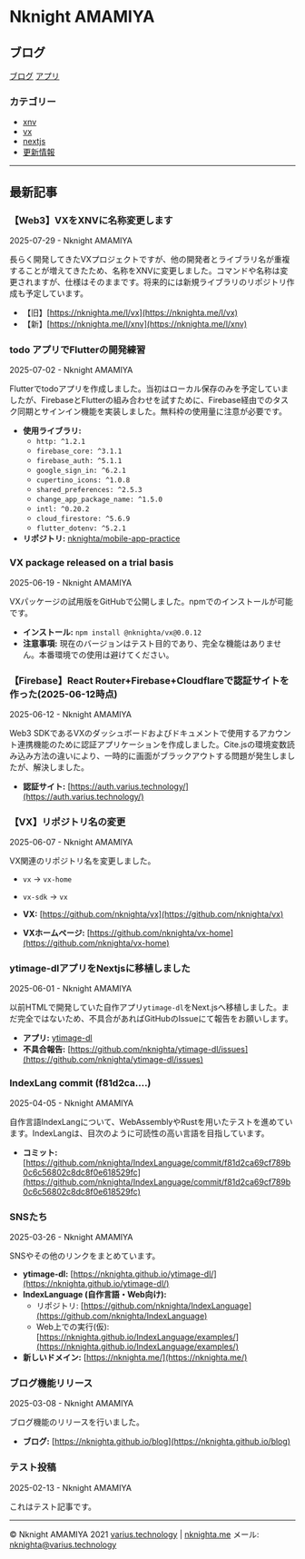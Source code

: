 
# Nknight AMAMIYA

## ブログ
[ブログ](https://nknighta.me/blog)
[アプリ](https://nknighta.me/apps)

### カテゴリー
*   [xnv](https://nknighta.me/blog/category/xnv)
*   [vx](https://nknighta.me/blog/category/vx)
*   [nextjs](https://nknighta.me/blog/category/nextjs)
*   [更新情報](https://nknighta.me/blog/category/u78aqp7lgux)

---

## 最新記事

### 【Web3】VXをXNVに名称変更します
2025-07-29 - Nknight AMAMIYA

長らく開発してきたVXプロジェクトですが、他の開発者とライブラリ名が重複することが増えてきたため、名称をXNVに変更しました。コマンドや名称は変更されますが、仕様はそのままです。将来的には新規ライブラリのリポジトリ作成も予定しています。

*   【旧】[https://nknighta.me/l/vx](https://nknighta.me/l/vx)
*   【新】[https://nknighta.me/l/xnv](https://nknighta.me/l/xnv)

### todo アプリでFlutterの開発練習
2025-07-02 - Nknight AMAMIYA

Flutterでtodoアプリを作成しました。当初はローカル保存のみを予定していましたが、FirebaseとFlutterの組み合わせを試すために、Firebase経由でのタスク同期とサインイン機能を実装しました。無料枠の使用量に注意が必要です。

*   **使用ライブラリ:**
    *   `http: ^1.2.1`
    *   `firebase_core: ^3.1.1`
    *   `firebase_auth: ^5.1.1`
    *   `google_sign_in: ^6.2.1`
    *   `cupertino_icons: ^1.0.8`
    *   `shared_preferences: ^2.5.3`
    *   `change_app_package_name: ^1.5.0`
    *   `intl: ^0.20.2`
    *   `cloud_firestore: ^5.6.9`
    *   `flutter_dotenv: ^5.2.1`
*   **リポジトリ:** [nknighta/mobile-app-practice](https://github.com/nknighta/mobile-app-practice.git)

### VX package released on a trial basis
2025-06-19 - Nknight AMAMIYA

VXパッケージの試用版をGitHubで公開しました。npmでのインストールが可能です。

*   **インストール:** `npm install @nknighta/vx@0.0.12`
*   **注意事項:** 現在のバージョンはテスト目的であり、完全な機能はありません。本番環境での使用は避けてください。

### 【Firebase】React Router+Firebase+Cloudflareで認証サイトを作った(2025-06-12時点)
2025-06-12 - Nknight AMAMIYA

Web3 SDKであるVXのダッシュボードおよびドキュメントで使用するアカウント連携機能のために認証アプリケーションを作成しました。Cite.jsの環境変数読み込み方法の違いにより、一時的に画面がブラックアウトする問題が発生しましたが、解決しました。

*   **認証サイト:** [https://auth.varius.technology/](https://auth.varius.technology/)

### 【VX】リポジトリ名の変更
2025-06-07 - Nknight AMAMIYA

VX関連のリポジトリ名を変更しました。

*   `vx` → `vx-home`
*   `vx-sdk` → `vx`

*   **VX:** [https://github.com/nknighta/vx](https://github.com/nknighta/vx)
*   **VXホームページ:** [https://github.com/nknighta/vx-home](https://github.com/nknighta/vx-home)

### ytimage-dlアプリをNextjsに移植しました
2025-06-01 - Nknight AMAMIYA

以前HTMLで開発していた自作アプリ`ytimage-dl`をNext.jsへ移植しました。まだ完全ではないため、不具合があればGitHubのIssueにて報告をお願いします。

*   **アプリ:** [ytimage-dl](https://nknighta.github.io/apps/ytimage-dl)
*   **不具合報告:** [https://github.com/nknighta/ytimage-dl/issues](https://github.com/nknighta/ytimage-dl/issues)

### IndexLang commit (f81d2ca....)
2025-04-05 - Nknight AMAMIYA

自作言語IndexLangについて、WebAssemblyやRustを用いたテストを進めています。IndexLangは、目次のように可読性の高い言語を目指しています。

*   **コミット:** [https://github.com/nknighta/IndexLanguage/commit/f81d2ca69cf789b0c6c56802c8dc8f0e618529fc](https://github.com/nknighta/IndexLanguage/commit/f81d2ca69cf789b0c6c56802c8dc8f0e618529fc)

### SNSたち
2025-03-26 - Nknight AMAMIYA

SNSやその他のリンクをまとめています。

*   **ytimage-dl:** [https://nknighta.github.io/ytimage-dl/](https://nknighta.github.io/ytimage-dl/)
*   **IndexLanguage (自作言語・Web向け):**
    *   リポジトリ: [https://github.com/nknighta/IndexLanguage](https://github.com/nknighta/IndexLanguage)
    *   Web上での実行(仮): [https://nknighta.github.io/IndexLanguage/examples/](https://nknighta.github.io/IndexLanguage/examples/)
*   **新しいドメイン:** [https://nknighta.me/](https://nknighta.me/)

### ブログ機能リリース
2025-03-08 - Nknight AMAMIYA

ブログ機能のリリースを行いました。

*   **ブログ:** [https://nknighta.github.io/blog](https://nknighta.github.io/blog)

### テスト投稿
2025-02-13 - Nknight AMAMIYA

これはテスト記事です。

---

© Nknight AMAMIYA 2021
[varius.technology](https://varius.technology/) | [nknighta.me](https://nknighta.me/)
メール: [nknighta@varius.technology](mailto:nknighta@varius.technology)